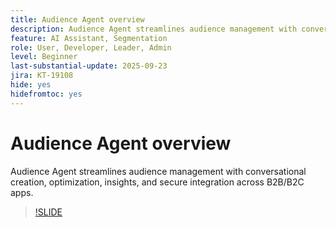 ```yaml
---
title: Audience Agent overview
description: Audience Agent streamlines audience management with conversational creation, optimization, insights, and secure integration across B2B/B2C apps.
feature: AI Assistant, Segmentation
role: User, Developer, Leader, Admin
level: Beginner
last-substantial-update: 2025-09-23
jira: KT-19108
hide: yes
hidefromtoc: yes
---
```

# Audience Agent overview

Audience Agent streamlines audience management with conversational creation, optimization, insights, and secure integration across B2B/B2C apps.

<!-- For more information, see the [AI Assistant UI guide](https://experienceleague.adobe.com/en/docs/experience-platform/ai-assistant/ui-guide#use-discoverability).-->

>[!SLIDE](audience-agent-overview)


